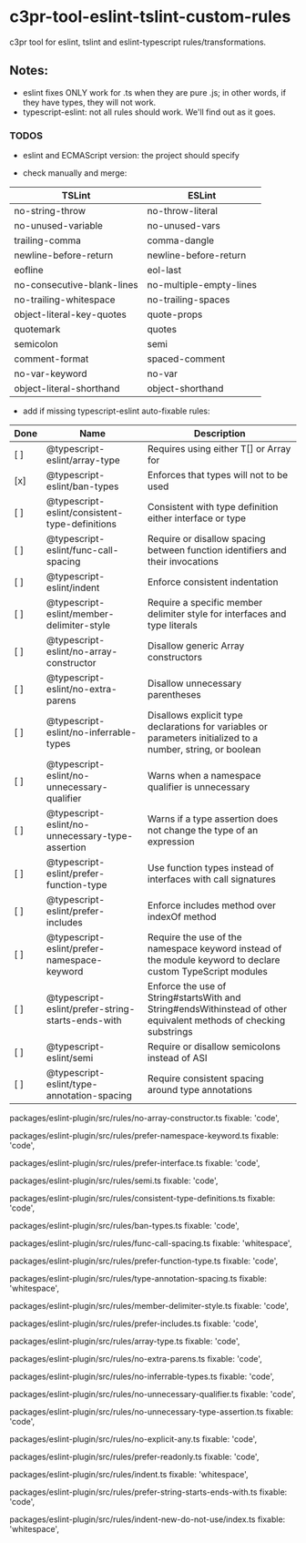 # c3pr-tool-eslint-tslint-custom-rules

c3pr tool for eslint, tslint and eslint-typescript rules/transformations.

## Notes:

- eslint fixes ONLY work for .ts when they are pure .js; in other words, if they have types, they will not work.
- typescript-eslint: not all rules should work. We'll find out as it goes. 

### TODOS

- eslint and ECMAScript version: the project should specify

- check manually and merge:

| TSLint                      | ESLint                  |
| ---                         | ---                     |
| no-string-throw             | no-throw-literal        |
| no-unused-variable          | no-unused-vars          |
| trailing-comma              | comma-dangle            |
| newline-before-return       | newline-before-return   |
| eofline                     | eol-last                |
| no-consecutive-blank-lines  | no-multiple-empty-lines |
| no-trailing-whitespace      | no-trailing-spaces      |
| object-literal-key-quotes   | quote-props             |
| quotemark                   | quotes                  |
| semicolon                   | semi                    |
| comment-format              | spaced-comment          |
| no-var-keyword              | no-var                  |
| object-literal-shorthand    | object-shorthand        |

- add if missing typescript-eslint auto-fixable rules:

| Done | Name                                              | Description                                                                                                        |
|  --- | ---                                               | ---                                                                                                                |
|  [ ] | @typescript-eslint/array-type                     | Requires using either T[] or Array<T> for                                                                          |
|  [x] | @typescript-eslint/ban-types                      | Enforces that types will not to be used                                                                            |
|  [ ] | @typescript-eslint/consistent-type-definitions    | Consistent with type definition either interface or type                                                           |
|  [ ] | @typescript-eslint/func-call-spacing              | Require or disallow spacing between function identifiers and their invocations                                     |
|  [ ] | @typescript-eslint/indent                         | Enforce consistent indentation                                                                                     |
|  [ ] | @typescript-eslint/member-delimiter-style         | Require a specific member delimiter style for interfaces and type literals                                         |
|  [ ] | @typescript-eslint/no-array-constructor           | Disallow generic Array constructors                                                                                |
|  [ ] | @typescript-eslint/no-extra-parens                | Disallow unnecessary parentheses                                                                                   |
|  [ ] | @typescript-eslint/no-inferrable-types            | Disallows explicit type declarations for variables or parameters initialized to a number, string, or boolean       |
|  [ ] | @typescript-eslint/no-unnecessary-qualifier       | Warns when a namespace qualifier is unnecessary                                                                    |
|  [ ] | @typescript-eslint/no-unnecessary-type-assertion  | Warns if a type assertion does not change the type of an expression                                                |
|  [ ] | @typescript-eslint/prefer-function-type           | Use function types instead of interfaces with call signatures                                                      |
|  [ ] | @typescript-eslint/prefer-includes                | Enforce includes method over indexOf method                                                                        |
|  [ ] | @typescript-eslint/prefer-namespace-keyword       | Require the use of the namespace keyword instead of the module keyword to declare custom TypeScript modules        |
|  [ ] | @typescript-eslint/prefer-string-starts-ends-with | Enforce the use of String#startsWith and String#endsWithinstead of other equivalent methods of checking substrings |
|  [ ] | @typescript-eslint/semi                           | Require or disallow semicolons instead of ASI                                                                      |
|  [ ] | @typescript-eslint/type-annotation-spacing        | Require consistent spacing around type annotations       |





packages/eslint-plugin/src/rules/no-array-constructor.ts
    fixable: 'code',

packages/eslint-plugin/src/rules/prefer-namespace-keyword.ts
    fixable: 'code',

packages/eslint-plugin/src/rules/prefer-interface.ts
    fixable: 'code',

packages/eslint-plugin/src/rules/semi.ts
    fixable: 'code',

packages/eslint-plugin/src/rules/consistent-type-definitions.ts
    fixable: 'code',

packages/eslint-plugin/src/rules/ban-types.ts
    fixable: 'code',

packages/eslint-plugin/src/rules/func-call-spacing.ts
    fixable: 'whitespace',

packages/eslint-plugin/src/rules/prefer-function-type.ts
    fixable: 'code',

packages/eslint-plugin/src/rules/type-annotation-spacing.ts
    fixable: 'whitespace',

packages/eslint-plugin/src/rules/member-delimiter-style.ts
    fixable: 'code',

packages/eslint-plugin/src/rules/prefer-includes.ts
    fixable: 'code',

packages/eslint-plugin/src/rules/array-type.ts
    fixable: 'code',

packages/eslint-plugin/src/rules/no-extra-parens.ts
    fixable: 'code',

packages/eslint-plugin/src/rules/no-inferrable-types.ts
    fixable: 'code',

packages/eslint-plugin/src/rules/no-unnecessary-qualifier.ts
    fixable: 'code',

packages/eslint-plugin/src/rules/no-unnecessary-type-assertion.ts
    fixable: 'code',

packages/eslint-plugin/src/rules/no-explicit-any.ts
    fixable: 'code',

packages/eslint-plugin/src/rules/prefer-readonly.ts
    fixable: 'code',

packages/eslint-plugin/src/rules/indent.ts
    fixable: 'whitespace',

packages/eslint-plugin/src/rules/prefer-string-starts-ends-with.ts
    fixable: 'code',

packages/eslint-plugin/src/rules/indent-new-do-not-use/index.ts
    fixable: 'whitespace',